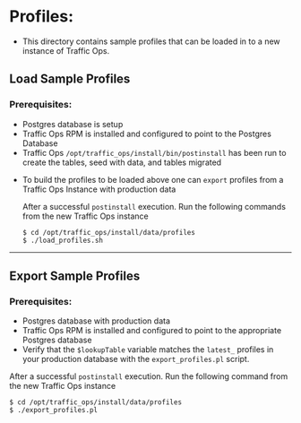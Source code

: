 
# Profiles:
 
- This directory contains sample profiles that can be loaded in to a new
  instance of Traffic Ops.  
  
## Load Sample Profiles

### Prerequisites:

  * Postgres database is setup
  * Traffic Ops RPM is installed and configured to point to the Postgres Database
  * Traffic Ops `/opt/traffic_ops/install/bin/postinstall` has been run to create the tables, seed with data, and tables migrated

- To build the profiles to be loaded above one can `export` profiles from a Traffic Ops Instance 
 with production data

  After a successful `postinstall` execution.  Run the following commands from the new Traffic Ops instance
  ```
  $ cd /opt/traffic_ops/install/data/profiles
  $ ./load_profiles.sh
  ```
----
## Export Sample Profiles

### Prerequisites:

  * Postgres database with production data
  * Traffic Ops RPM is installed and configured to point to the appropriate Postgres database
  * Verify that the `$lookupTable` variable matches the `latest_` profiles in your production database with the `export_profiles.pl` script.


  After a successful `postinstall` execution.  Run the following command from the new Traffic Ops instance
  ```
  $ cd /opt/traffic_ops/install/data/profiles
  $ ./export_profiles.pl
  ```

